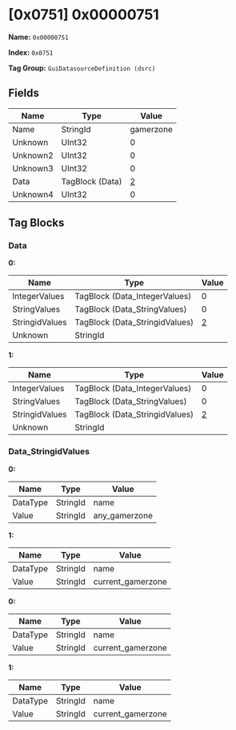 # [0x0751] 0x00000751

**Name:** ```0x00000751```

**Index:** ```0x0751```

**Tag Group:** ```GuiDatasourceDefinition (dsrc)```

## Fields

Name	| Type	| Value
---	|---	|---	|
Name	|StringId	|gamerzone
Unknown	|UInt32	|0
Unknown2	|UInt32	|0
Unknown3	|UInt32	|0
Data	|TagBlock (Data)	|[2](#data)
Unknown4	|UInt32	|0


## Tag Blocks

### Data

**0:**

Name	| Type	| Value
---	|---	|---	|
IntegerValues	|TagBlock (Data_IntegerValues)	|0
StringValues	|TagBlock (Data_StringValues)	|0
StringidValues	|TagBlock (Data_StringidValues)	|[2](#data_stringidvalues)
Unknown	|StringId	|


**1:**

Name	| Type	| Value
---	|---	|---	|
IntegerValues	|TagBlock (Data_IntegerValues)	|0
StringValues	|TagBlock (Data_StringValues)	|0
StringidValues	|TagBlock (Data_StringidValues)	|[2](#data_stringidvalues)
Unknown	|StringId	|


### Data_StringidValues

**0:**

Name	| Type	| Value
---	|---	|---	|
DataType	|StringId	|name
Value	|StringId	|any_gamerzone


**1:**

Name	| Type	| Value
---	|---	|---	|
DataType	|StringId	|name
Value	|StringId	|current_gamerzone


**0:**

Name	| Type	| Value
---	|---	|---	|
DataType	|StringId	|name
Value	|StringId	|current_gamerzone


**1:**

Name	| Type	| Value
---	|---	|---	|
DataType	|StringId	|name
Value	|StringId	|current_gamerzone


